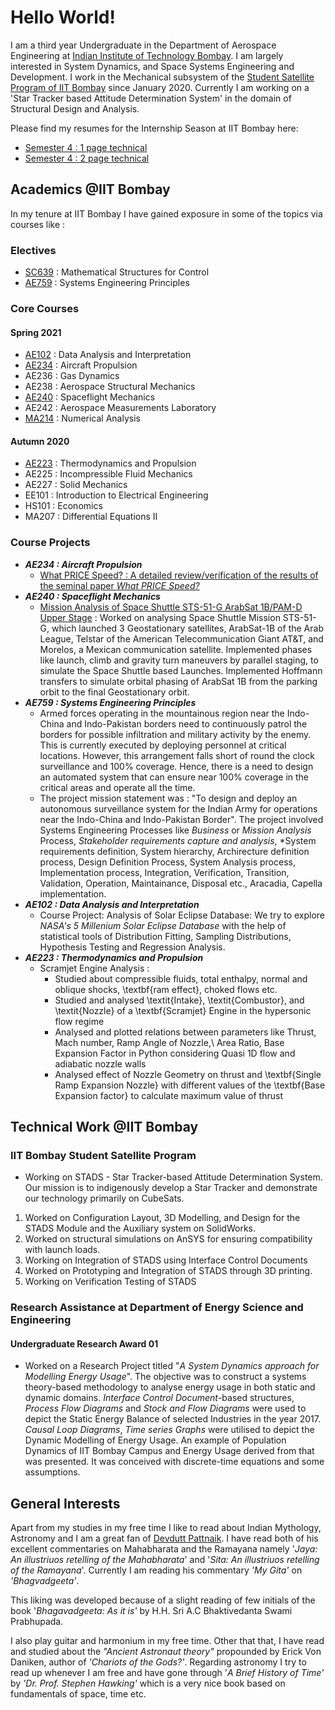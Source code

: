 # Hello World!

I am a third year Undergraduate in the Department of Aerospace Engineering at [Indian Institute of Technology Bombay](https://www.iitb.ac.in/). I am largely interested in System Dynamics, and Space Systems Engineering and Development. I work in the Mechanical subsystem of the [Student Satellite Program of IIT Bombay](http://iitbssp.ml/) since January 2020. Currently I am working on a 'Star Tracker based Attitude Determination System' in the domain of Structural Design and Analysis. 

Please find my resumes for the Internship Season at IIT Bombay here:
- [Semester 4 : 1 page technical](https://github.com/sohamphanseiitb/sohamphanseiitb/blob/main/Resumes/Sem%204/Soham_Phanse_19D170030_1_Page_Tech.pdf)
- [Semester 4 : 2 page technical](https://github.com/sohamphanseiitb/sohamphanseiitb/blob/main/Resumes/Sem%204/Soham_Phanse_19D170030_2_Page_Tech_001.pdf)

## Academics @IIT Bombay
In my tenure at IIT Bombay I have gained exposure in some of the topics via courses like : 

### Electives
  - [SC639](https://github.com/sohamphanseiitb/coursework-iitb/tree/main/SC639) : Mathematical Structures for Control
  - [AE759](https://github.com/sohamphanseiitb/coursework-iitb/tree/main/AE759) : Systems Engineering Principles
    
### Core Courses
#### Spring 2021
- [AE102](https://github.com/sohamphanseiitb/coursework-iitb/tree/main/AE102) : Data Analysis and Interpretation
- [AE234](https://github.com/sohamphanseiitb/coursework-iitb/tree/main/AE234) : Aircraft Propulsion
- AE236 : Gas Dynamics
- AE238 : Aerospace Structural Mechanics
- [AE240](https://github.com/sohamphanseiitb/coursework-iitb/tree/main/AE240%20Spaceflight%20Mechanics) : Spaceflight Mechanics
- AE242 : Aerospace Measurements Laboratory
- [MA214](https://github.com/sohamphanseiitb/coursework-iitb/tree/main/MA214) : Numerical Analysis

#### Autumn 2020
- [AE223](https://github.com/sohamphanseiitb/coursework-iitb/tree/main/AE223) : Thermodynamics and Propulsion
- AE225 : Incompressible Fluid Mechanics
- AE227 : Solid Mechanics
- EE101 : Introduction to Electrical Engineering
- HS101 : Economics
- MA207 : Differential Equations II


### Course Projects
* _**AE234 : Aircraft Propulsion**_
  - [What PRICE Speed? : A detailed review/verification of the results of the seminal paper _What PRICE Speed?_](https://github.com/sohamphanseiitb/coursework-iitb/tree/main/AE234_What_PRICE_Speed%3F)
* **_AE240 : Spaceflight Mechanics_**
  - [Mission Analysis of Space Shuttle STS-51-G ArabSat 1B/PAM-D Upper Stage](https://github.com/sohamphanseiitb/coursework-iitb/blob/main/AE240%20Spaceflight%20Mechanics/AE240%20Project%20Report%2019D170030.pdf) : Worked on analysing Space Shuttle Mission STS-51-G, which launched 3 Geostationary satellites, ArabSat-1B of the Arab League, Telstar of the American Telecommunication Giant AT&T, and Morelos, a Mexican communication satellite. Implemented phases like launch, climb and gravity turn maneuvers by parallel staging, to simulate the Space Shuttle based Launches. Implemented Hoffmann transfers to simulate orbital phasing of ArabSat 1B from the parking orbit to the final Geostationary orbit. 
* _**AE759 : Systems Engineering Principles**_
   - Armed forces operating in the mountainous region near the Indo-China and Indo-Pakistan borders need to continuously patrol the borders for possible infiltration and             military activity by the enemy. This is currently executed by deploying personnel at critical locations. However, this arrangement falls short of round the clock                 surveillance and 100% coverage.  Hence, there is a need to design an automated system that can ensure near 100% coverage in the critical areas and operate all the time.
    - The project mission statement was : "To design and deploy an autonomous surveillance system for the Indian Army for operations near the Indo-China and Indo-Pakistan             Border". The project involved Systems Engineering Processes like *Business* or *Mission Analysis* Process, *Stakeholder requirements capture and analysis*, *System requirements definition, System hierarchy, Archirecture definition process, Design Definition Process, System Analysis process, Implementation process, Integration, Verification, Transition, Validation, Operation, Maintainance, Disposal etc., Aracadia, Capella implementation.
* _**AE102 : Data Analysis and Interpretation**_
  - Course Project: Analysis of Solar Eclipse Database: We try to explore _NASA's 5 Millenium Solar Eclipse Database_ with the help of statistical tools of Distribution Fitting, Sampling Distributions, Hypothesis Testing and Regression Analysis.   
* **_AE223 : Thermodynamics and Propulsion_**
  - Scramjet Engine Analysis : 
    - Studied about compressible fluids, total enthalpy, normal and  oblique shocks, \textbf{ram effect}, choked flows etc.
    - Studied and analysed \textit{Intake}, \textit{Combustor}, and \textit{Nozzle} of a \textbf{Scramjet} Engine in the hypersonic flow regime
    - Analysed and plotted relations between parameters like Thrust, Mach number, Ramp Angle of Nozzle,\\ Area Ratio, Base Expansion Factor in Python considering Quasi 1D flow and adiabatic nozzle walls
    - Analysed effect of Nozzle Geometry on thrust and \textbf{Single Ramp Expansion Nozzle} with different values of the \textbf{Base Expansion factor} to calculate maximum value of thrust

## Technical Work @IIT Bombay
### IIT Bombay Student Satellite Program 
* Working on STADS - Star Tracker-based Attitude Determination System. Our mission is to indigenously develop a Star Tracker and demonstrate our technology primarily on CubeSats.
1. Worked on Configuration Layout, 3D Modelling, and Design for the STADS Module and the Auxiliary system on SolidWorks.
2. Worked on structural simulations on AnSYS for ensuring compatibility with launch loads.
3. Working on Integration of STADS using Interface Control Documents
4. Worked on Prototyping and Integration of STADS through 3D printing.
5. Working on Verification Testing of STADS

### Research Assistance at Department of Energy Science and Engineering
#### Undergraduate Research Award 01 
* Worked on a Research Project titled "*A System Dynamics approach for Modelling Energy Usage*". The objective was to construct a systems theory-based methodology to analyse energy usage in both static and dynamic domains. *Interface Control Document*-based structures, *Process Flow Diagrams* and *Stock and Flow Diagrams* were used to depict the Static Energy Balance of selected Industries in the year 2017. *Causal Loop Diagrams*, *Time series Graphs* were utilised to depict the Dynamic Modelling of Energy Usage. An example of Population Dynamics of IIT Bombay Campus and Energy Usage derived from that was presented. It was conceived with discrete-time equations and some assumptions. 

## General Interests
Apart from my studies in my free time I like to read about Indian Mythology, Astronomy and I am a great fan of [Devdutt Pattnaik](https://devdutt.com/). I have read both of his excellent commentaries on Mahabharata and the Ramayana namely '_Jaya: An illustriuos retelling of the Mahabharata_' and '_Sita: An illustriuos retelling of the Ramayana_'. Currently I am reading his commentary _'My Gita'_ on _'Bhagvadgeeta'_. 

This liking was developed because of a slight reading of few initials of the book '_Bhagavadgeeta: As it is'_ by H.H. Sri A.C Bhaktivedanta Swami Prabhupada.

I also play guitar and harmonium in my free time. Other that that, I have read and studied about the _"Ancient Astronaut theory"_ propounded by Erick Von Daniken, author of _'Chariots of the Gods?'_. Regarding astronomy I try to read up whenever I am free and have gone through '_A Brief History of Time'_ by _'Dr. Prof. Stephen Hawking'_ which is a very nice book based on fundamentals of space, time etc. 
<!---
sohamphanseiitb/sohamphanseiitb is a ✨ special ✨ repository because its `README.md` (this file) appears on your GitHub profile.
You can click the Preview link to take a look at your changes.
--->
